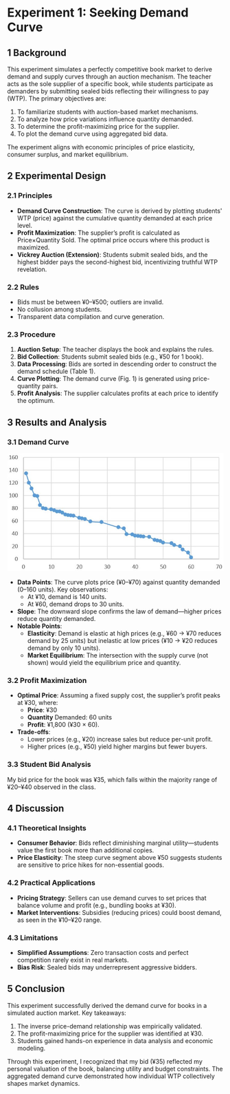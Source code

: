 # Experiment 1: Seeking Demand Curve

## 1 Background

This experiment simulates a perfectly competitive book market to derive demand and supply curves through an auction mechanism. The teacher acts as the sole supplier of a specific book, while students participate as demanders by submitting sealed bids reflecting their willingness to pay (WTP). The primary objectives are:

1. To familiarize students with auction-based market mechanisms.
2. To analyze how price variations influence quantity demanded.
3. To determine the profit-maximizing price for the supplier.
4. To plot the demand curve using aggregated bid data.

The experiment aligns with economic principles of price elasticity, consumer surplus, and market equilibrium.

## 2 Experimental Design

### 2.1 Principles

* **Demand Curve Construction**: The curve is derived by plotting students' WTP (price) against the cumulative quantity demanded at each price level.
* **Profit Maximization**: The supplier’s profit is calculated as Price×Quantity Sold. The optimal price occurs where this product is maximized.
* **Vickrey Auction (Extension)**: Students submit sealed bids, and the highest bidder pays the second-highest bid, incentivizing truthful WTP revelation.

### 2.2 Rules

* Bids must be between ¥0–¥500; outliers are invalid.
* No collusion among students.
* Transparent data compilation and curve generation.

### 2.3 Procedure

1. **Auction Setup**: The teacher displays the book and explains the rules.
2. **Bid Collection**: Students submit sealed bids (e.g., ¥50 for 1 book).
3. **Data Processing**: Bids are sorted in descending order to construct the demand schedule (Table 1).
4. **Curve Plotting**: The demand curve (Fig. 1) is generated using price-quantity pairs.
5. **Profit Analysis**: The supplier calculates profits at each price to identify the optimum.

## 3 Results and Analysis

### 3.1 Demand Curve

![](assets/Experiment_1_Demand_Curve.jpg)

* **Data Points**: The curve plots price (¥0–¥70) against quantity demanded (0–160 units). Key observations:
  * At ¥10, demand is 140 units.
  * At ¥60, demand drops to 30 units.
* **Slope**: The downward slope confirms the law of demand—higher prices reduce quantity demanded.
* **Notable Points**:
  * **Elasticity**: Demand is elastic at high prices (e.g., ¥60 → ¥70 reduces demand by 25 units) but inelastic at low prices (¥10 → ¥20 reduces demand by only 10 units).
  * **Market Equilibrium**: The intersection with the supply curve (not shown) would yield the equilibrium price and quantity.

### 3.2 Profit Maximization

* **Optimal Price**: Assuming a fixed supply cost, the supplier’s profit peaks at ¥30, where:
  * **Price**: ¥30
  * **Quantity** Demanded: 60 units
  * **Profit**: ¥1,800 (¥30 × 60).
* **Trade-offs**:
  * Lower prices (e.g., ¥20) increase sales but reduce per-unit profit.
  * Higher prices (e.g., ¥50) yield higher margins but fewer buyers.

### 3.3 Student Bid Analysis

My bid price for the book was ​​¥35​​, which falls within the majority range of ¥20–¥40 observed in the class.

## 4 Discussion

### 4.1 Theoretical Insights

* **Consumer Behavior**: Bids reflect diminishing marginal utility—students value the first book more than additional copies.
* **Price Elasticity**: The steep curve segment above ¥50 suggests students are sensitive to price hikes for non-essential goods.

### 4.2 Practical Applications

* **Pricing Strategy**: Sellers can use demand curves to set prices that balance volume and profit (e.g., bundling books at ¥30).
* **Market Interventions**: Subsidies (reducing prices) could boost demand, as seen in the ¥10–¥20 range.

### 4.3 Limitations

* **Simplified Assumptions**: Zero transaction costs and perfect competition rarely exist in real markets.
* **Bias Risk**: Sealed bids may underrepresent aggressive bidders.

## 5 Conclusion

This experiment successfully derived the demand curve for books in a simulated auction market. Key takeaways:

1. The inverse price-demand relationship was empirically validated.
2. The profit-maximizing price for the supplier was identified at ¥30.
3. Students gained hands-on experience in data analysis and economic modeling.

Through this experiment, I recognized that my bid (¥35) reflected my personal valuation of the book, balancing utility and budget constraints. The aggregated demand curve demonstrated how individual WTP collectively shapes market dynamics.
